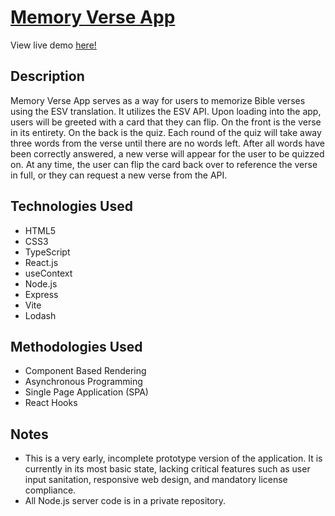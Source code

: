 # [Memory Verse App](https://memory-verse-app.vercel.app)

View live demo [here!](https://memory-verse-app.vercel.app)

## Description

Memory Verse App serves as a way for users to memorize Bible verses using the ESV translation. It utilizes the ESV API. Upon loading into the app, users will be greeted with a card that they can flip. On the front is the verse in its entirety. On the back is the quiz. Each round of the quiz will take away three words from the verse until there are no words left. After all words have been correctly answered, a new verse will appear for the user to be quizzed on. At any time, the user can flip the card back over to reference the verse in full, or they can request a new verse from the API. 

## Technologies Used

- HTML5
- CSS3
- TypeScript
- React.js
- useContext
- Node.js
- Express
- Vite
- Lodash

## Methodologies Used

- Component Based Rendering
- Asynchronous Programming
- Single Page Application (SPA)
- React Hooks

## Notes

- This is a very early, incomplete prototype version of the application. It is currently in its most basic state, lacking critical features such as user input sanitation, responsive web design, and mandatory license compliance.
- All Node.js server code is in a private repository.
